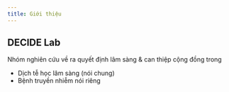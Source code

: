 ```yaml
---
title: Giới thiệu
---
```


## DECIDE Lab 

Nhóm nghiên cứu về ra quyết định lâm sàng & can thiệp cộng đồng trong

* Dịch tễ học lâm sàng (nói chung)
* Bệnh truyền nhiễm nói riêng 




